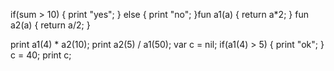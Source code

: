 if(sum > 10) {
  print "yes";
} else {
  print "no";
}fun a1(a) { return a*2; }
fun a2(a) { return a/2; }

print a1(4) * a2(10); print a2(5) / a1(50);
var c = nil;
if(a1(4) > 5) { print "ok"; }
c = 40; print c;

